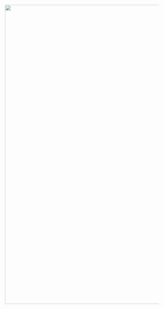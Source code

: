 <p align="center">
  <img width="740" height="980" src="https://user-images.githubusercontent.com/20131917/242798375-e3a98386-cae1-43d3-9aff-ad19f1e7cbb6.jpeg">
</p>
